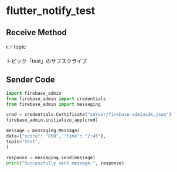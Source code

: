 # flutter_notify_test

## Receive Method

👉 topic

トピック「test」のサブスクライブ

## Sender Code

```python
import firebase_admin
from firebase_admin import credentials
from firebase_admin import messaging

cred = credentials.Certificate("server/firebase-adminsdk.json")
firebase_admin.initialize_app(cred)

message = messaging.Message(
data={"score": "850", "time": "2:45"},
topic="test",
)

response = messaging.send(message)
print("Successfully sent message:", response)
```

